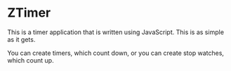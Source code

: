 # ZTimer

This is a timer application that is written using JavaScript.  This is as simple as it gets.

You can create timers, which count down, or you can create stop watches, which count up.  
